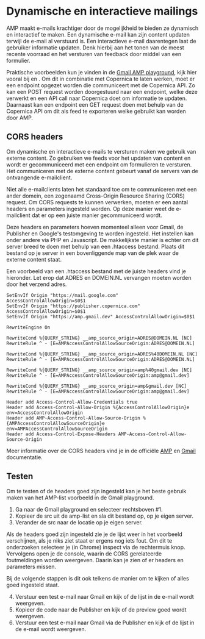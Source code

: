 # Dynamische en interactieve mailings
AMP maakt e-mails krachtiger door de mogelijkheid te bieden ze dynamisch en interactief te maken. Een dynamische e-mail kan zijn content updaten terwijl de e-mail al verstuurd is. Een interactieve e-mail daarentegen laat de gebruiker informatie updaten. Denk hierbij aan het tonen van de meest recente voorraad en het versturen van feedback door middel van een formulier.

Praktische voorbeelden kun je vinden in de [Gmail AMP playground](https://amp.gmail.dev/playground/), kijk hier vooral bij <amp-list> en <amp-form>. Om dit in combinatie met Copernica te laten werken, moet er een endpoint opgezet worden die communiceert met de Copernica API. Zo kan een POST request worden doorgestuurd naar een endpoint, welke deze verwerkt en een API call naar Copernica doet om informatie te updaten. Daarnaast kan een endpoint een GET request doen met behulp van de Copernica API om dit als feed te exporteren welke gebruikt kan worden door AMP.

## CORS headers
Om dynamische en interactieve e-mails te versturen maken we gebruik van externe content. Zo gebruiken we feeds voor het updaten van content en wordt er gecommuniceerd met een endpoint om formulieren te versturen. Het communiceren met de externe content gebeurt vanaf de servers van de ontvangende e-mailclient.

Niet alle e-mailclients laten het standaard toe om te communiceren met een ander domein, een zogenaamd Cross-Origin Resource Sharing (CORS) request. Om CORS requests te kunnen verwerken, moeten er een aantal headers en parameters ingesteld worden. Op deze manier weet de e-mailclient dat er op een juiste manier gecommuniceerd wordt. 

Deze headers en parameters hoeven momenteel alleen voor Gmail, de Publisher en Google's testomgeving te worden ingesteld. Het instellen kan onder andere via PHP en Javascript. De makkelijkste manier is echter om dit server breed te doen met behulp van een .htaccess bestand. Plaats dit bestand op je server in een bovenliggende map van de plek waar de externe content staat.

Een voorbeeld van een .htaccess bestand met de juiste headers vind je hieronder. Let erop dat ADRES en DOMEIN.NL vervangen moeten worden door het verzend adres.

```
SetEnvIf Origin "https://mail.google.com" AccessControlAllowOrigin=$0$1
SetEnvIf Origin "https://publisher.copernica.com" AccessControlAllowOrigin=$0$1
SetEnvIf Origin "https://amp.gmail.dev" AccessControlAllowOrigin=$0$1

RewriteEngine On

RewriteCond %{QUERY_STRING} __amp_source_origin=ADRES@DOMEIN.NL [NC]
RewriteRule ^ - [E=AMPAccessControlAllowSourceOrigin:ADRES@DOMEIN.NL]

RewriteCond %{QUERY_STRING} __amp_source_origin=ADRES%40DOMEIN.NL [NC]
RewriteRule ^ - [E=AMPAccessControlAllowSourceOrigin:ADRES@DOMEIN.NL]

RewriteCond %{QUERY_STRING} __amp_source_origin=amp%40gmail.dev [NC]
RewriteRule ^ - [E=AMPAccessControlAllowSourceOrigin:amp@gmail.dev]

RewriteCond %{QUERY_STRING} __amp_source_origin=amp&gmail.dev [NC]
RewriteRule ^ - [E=AMPAccessControlAllowSourceOrigin:amp@gmail.dev]

Header add Access-Control-Allow-Credentials true
Header add Access-Control-Allow-Origin %{AccessControlAllowOrigin}e env=AccessControlAllowOrigin
Header add AMP-Access-Control-Allow-Source-Origin %{AMPAccessControlAllowSourceOrigin}e env=AMPAccessControlAllowSourceOrigin
Header add Access-Control-Expose-Headers AMP-Access-Control-Allow-Source-Origin
```

Meer informatie over de CORS headers vind je in de officiële [AMP](https://amp.dev/documentation/guides-and-tutorials/learn/amp-caches-and-cors/amp-cors-requests/) en [Gmail](https://developers.google.com/gmail/ampemail/security-requirements) documentatie.

## Testen
Om te testen of de headers goed zijn ingesteld kan je het beste gebruik maken van het AMP-list voorbeeld in de Gmail playground.

1. Ga naar de Gmail playground en selecteer rechtsboven <amp-list> #1.
2. Kopieer de src uit de amp-list en sla dit bestand op, op je eigen server.
3. Verander de src naar de locatie op je eigen server.

Als de headers goed zijn ingesteld zie je de lijst weer in het voorbeeld verschijnen, als je niks ziet staat er ergens nog iets fout. Om dit te onderzoeken selecteer je (in Chrome) inspect via de rechtermuis knop. Vervolgens open je de console, waarin de CORS gerelateerde foutmeldingen worden weergeven. Daarin kan je zien of er headers en parameters missen.

Bij de volgende stappen is dit ook telkens de manier om te kijken of alles goed ingesteld staat.

4. Verstuur een test e-mail naar Gmail en kijk of de lijst in de e-mail wordt weergeven.
5. Kopieer de code naar de Publisher en kijk of de preview goed wordt weergeven.
6. Verstuur een test e-mail naar Gmail via de Publisher en kijk of de lijst in de e-mail wordt weergeven.





